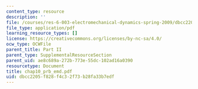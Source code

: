 ```yaml
---
content_type: resource
description: ''
file: /courses/res-6-003-electromechanical-dynamics-spring-2009/dbcc2205f828f4c32f73b28fa33b7edf_chap10_prb_emd.pdf
file_type: application/pdf
learning_resource_types: []
license: https://creativecommons.org/licenses/by-nc-sa/4.0/
ocw_type: OCWFile
parent_title: Part II
parent_type: SupplementalResourceSection
parent_uid: ae8c689a-272b-773e-55dc-102ad16a0390
resourcetype: Document
title: chap10_prb_emd.pdf
uid: dbcc2205-f828-f4c3-2f73-b28fa33b7edf
---
```

